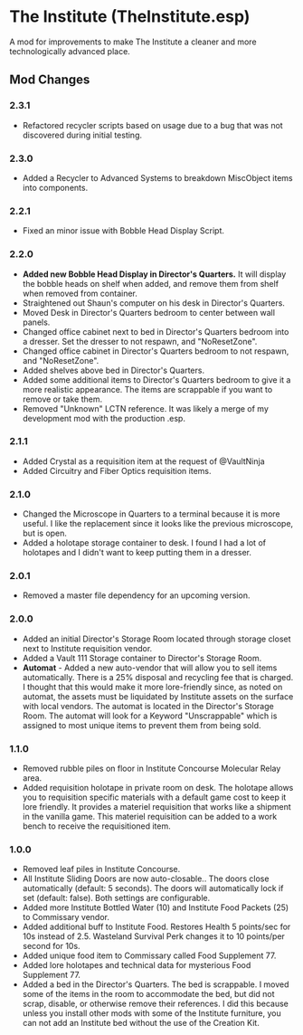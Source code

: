 # The Institute (TheInstitute.esp)
A mod for improvements to make The Institute a cleaner and more technologically advanced place.

## Mod Changes

### 2.3.1

* Refactored recycler scripts based on usage due to a bug that was not discovered during initial testing.

### 2.3.0

* Added a Recycler to Advanced Systems to breakdown MiscObject items into components.

### 2.2.1

* Fixed an minor issue with Bobble Head Display Script.

### 2.2.0

* **Added new Bobble Head Display in Director's Quarters.** It will display the bobble heads on shelf when added, and remove them from shelf when removed from container.
* Straightened out Shaun's computer on his desk in Director's Quarters.
* Moved Desk in Director's Quarters bedroom to center between wall panels.
* Changed office cabinet next to bed in Director's Quarters bedroom into a dresser. Set the dresser to not respawn, and "NoResetZone".
* Changed office cabinet in Director's Quarters bedroom to not respawn, and "NoResetZone".
* Added shelves above bed in Director's Quarters.
* Added some additional items to Director's Quarters bedroom to give it a more realistic appearance. The items are scrappable if you want to remove or take them.
* Removed "Unknown" LCTN reference. It was likely a merge of my development mod with the production .esp.

### 2.1.1

* Added Crystal as a requisition item at the request of @VaultNinja
* Added Circuitry and Fiber Optics requisition items.

### 2.1.0

* Changed the Microscope in Quarters to a terminal because it is more useful. I like the replacement since it looks like the previous microscope, but is open.
* Added a holotape storage container to desk. I found I had a lot of holotapes and I didn't want to keep putting them in a dresser.

### 2.0.1
* Removed a master file dependency for an upcoming version.

### 2.0.0
* Added an initial Director's Storage Room located through storage closet next to Institute requisition vendor.
* Added a Vault 111 Storage container to Director's Storage Room.
* **Automat** - Added a new auto-vendor that will allow you to sell items automatically. There is a 25% disposal and recycling fee that is charged. I thought that this would make it more lore-friendly since, as noted on automat, the assets must be liquidated by Institute assets on the surface with local vendors. The automat is located in the Director's Storage Room. The automat will look for a Keyword "Unscrappable" which is assigned to most unique items to prevent them from being sold.

### 1.1.0
* Removed rubble piles on floor in Institute Concourse Molecular Relay area.
* Added requisition holotape in private room on desk. The holotape allows you to requisition specific materials with a default game cost to keep it lore friendly. It provides a materiel requisition that works like a shipment in the vanilla game. This materiel requisition can be added to a work bench to receive the requisitioned item.

### 1.0.0
* Removed leaf piles in Institute Concourse.
* All Institute Sliding Doors are now auto-closable.. The doors close automatically (default: 5 seconds). The doors will automatically lock if set (default: false). Both settings are configurable.
* Added more Institute Bottled Water (10) and Institute Food Packets (25) to Commissary vendor.
* Added additional buff to Institute Food. Restores Health 5 points/sec for 10s instead of 2.5. Wasteland Survival Perk changes it to 10 points/per second for 10s.
* Added unique food item to Commissary called Food Supplement 77.
* Added lore holotapes and technical data for mysterious Food Supplement 77.
* Added a bed in the Director's Quarters. The bed is scrappable. I moved some of the items in the room to accommodate the bed, but did not scrap, disable, or otherwise remove their references. I did this because unless you install other mods with some of the Institute furniture, you can not add an Institute bed without the use of the Creation Kit.
